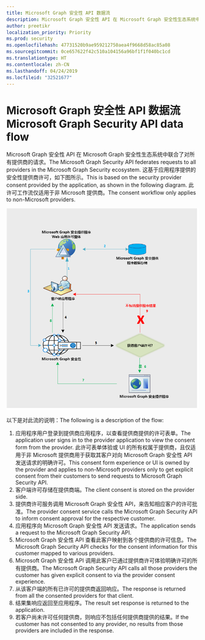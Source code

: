```yaml
---
title: Microsoft Graph 安全性 API 数据流
description: Microsoft Graph 安全性 API 在 Microsoft Graph 安全性生态系统中联合了对所有提供商的请求。 这基于应用程序提供的安全性提供商许可，如下图所示。 此许可工作流仅适用于非 Microsoft 提供商。
author: preetikr
localization_priority: Priority
ms.prod: security
ms.openlocfilehash: 47731520b9ae959212750aea4f9668d58ac85a08
ms.sourcegitcommit: 0ce657622f42c510a104156a96bf1f1f040bc1cd
ms.translationtype: HT
ms.contentlocale: zh-CN
ms.lasthandoff: 04/24/2019
ms.locfileid: "32521677"
---
```

# <a name="microsoft-graph-security-api-data-flow"></a><span data-ttu-id="75284-105">Microsoft Graph 安全性 API 数据流</span><span class="sxs-lookup"><span data-stu-id="75284-105">Microsoft Graph Security API data flow</span></span>

<span data-ttu-id="75284-106">Microsoft Graph 安全性 API 在 Microsoft Graph 安全性生态系统中联合了对所有提供商的请求。</span><span class="sxs-lookup"><span data-stu-id="75284-106">The Microsoft Graph Security API federates requests to all providers in the Microsoft Graph Security ecosystem.</span></span> <span data-ttu-id="75284-107">这基于应用程序提供的安全性提供商许可，如下图所示。</span><span class="sxs-lookup"><span data-stu-id="75284-107">This is based on the security provider consent provided by the application, as shown in the following diagram.</span></span> <span data-ttu-id="75284-108">此许可工作流仅适用于非 Microsoft 提供商。</span><span class="sxs-lookup"><span data-stu-id="75284-108">The consent workflow only applies to non-Microsoft providers.</span></span>

![security_dataflow_1.png](./images/security-dataflow-1.png)

<span data-ttu-id="75284-110">以下是对此流的说明：</span><span class="sxs-lookup"><span data-stu-id="75284-110">The following is a description of the flow:</span></span>

1. <span data-ttu-id="75284-111">应用程序用户登录到提供商应用程序，以查看提供商提供的许可表单。</span><span class="sxs-lookup"><span data-stu-id="75284-111">The application user signs in to the provider application to view the consent form from the provider.</span></span> <span data-ttu-id="75284-112">此许可表单体验或 UI 的所有权属于提供商，且仅适用于非 Microsoft 提供商用于获取其客户对向 Microsoft Graph 安全性 API 发送请求的明确许可。</span><span class="sxs-lookup"><span data-stu-id="75284-112">This consent form experience or UI is owned by the provider and applies to non-Microsoft providers only to get explicit consent from their customers to send requests to Microsoft Graph Security API.</span></span>
2. <span data-ttu-id="75284-113">客户端许可存储在提供商端。</span><span class="sxs-lookup"><span data-stu-id="75284-113">The client consent is stored on the provider side.</span></span>
3. <span data-ttu-id="75284-114">提供商许可服务调用 Microsoft Graph 安全性 API，来告知相应客户的许可批准。</span><span class="sxs-lookup"><span data-stu-id="75284-114">The provider consent service calls the Microsoft Graph Security API to inform consent approval for the respective customer.</span></span>
4. <span data-ttu-id="75284-115">应用程序向 Microsoft Graph 安全性 API 发送请求。</span><span class="sxs-lookup"><span data-stu-id="75284-115">The application sends a request to the Microsoft Graph Security API.</span></span>
5. <span data-ttu-id="75284-116">Microsoft Graph 安全性 API 查看此客户映射到各个提供商的许可信息。</span><span class="sxs-lookup"><span data-stu-id="75284-116">The Microsoft Graph Security API checks for the consent information for this customer mapped to various providers.</span></span>
6. <span data-ttu-id="75284-117">Microsoft Graph 安全性 API 调用此客户已通过提供商许可体验明确许可的所有提供商。</span><span class="sxs-lookup"><span data-stu-id="75284-117">The Microsoft Graph Security API calls all those providers the customer has given explicit consent to via the provider consent experience.</span></span>
7. <span data-ttu-id="75284-118">从该客户端的所有已许可的提供商返回响应。</span><span class="sxs-lookup"><span data-stu-id="75284-118">The response is returned from all the consented providers for that client.</span></span>
8. <span data-ttu-id="75284-119">结果集响应返回至应用程序。</span><span class="sxs-lookup"><span data-stu-id="75284-119">The result set response is returned to the application.</span></span>
9. <span data-ttu-id="75284-120">若客户尚未许可任何提供商，则响应不包括任何提供商提供的结果。</span><span class="sxs-lookup"><span data-stu-id="75284-120">If the customer has not consented to any provider, no results from those providers are included in the response.</span></span>
